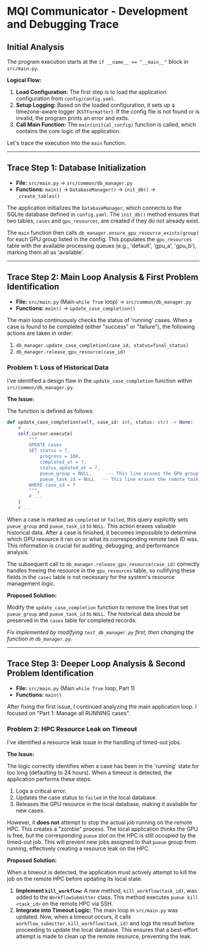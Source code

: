# MQI Communicator - Development and Debugging Trace

## Initial Analysis

The program execution starts at the `if __name__ == "__main__"` block in `src/main.py`.

**Logical Flow:**

1.  **Load Configuration:** The first step is to load the application configuration from `config/config.yaml`.
2.  **Setup Logging:** Based on the loaded configuration, it sets up a timezone-aware logger (`KSTFormatter`). If the config file is not found or is invalid, the program prints an error and exits.
3.  **Call Main Function:** The `main(initial_config)` function is called, which contains the core logic of the application.

Let's trace the execution into the `main` function.

---

## Trace Step 1: Database Initialization

- **File:** `src/main.py` -> `src/common/db_manager.py`
- **Functions:** `main()` -> `DatabaseManager()` -> `init_db()` -> `_create_tables()`

The application initializes the `DatabaseManager`, which connects to the SQLite database defined in `config.yaml`. The `init_db()` method ensures that two tables, `cases` and `gpu_resources`, are created if they do not already exist.

The `main` function then calls `db_manager.ensure_gpu_resource_exists(group)` for each GPU group listed in the config. This populates the `gpu_resources` table with the available processing queues (e.g., 'default', 'gpu_a', 'gpu_b'), marking them all as 'available'.

---

## Trace Step 2: Main Loop Analysis & First Problem Identification

- **File:** `src/main.py` (Main `while True` loop) -> `src/common/db_manager.py`
- **Functions:** `main()` -> `update_case_completion()`

The main loop continuously checks the status of 'running' cases. When a case is found to be completed (either "success" or "failure"), the following actions are taken in order:

1.  `db_manager.update_case_completion(case_id, status=final_status)`
2.  `db_manager.release_gpu_resource(case_id)`

### **Problem 1: Loss of Historical Data**

I've identified a design flaw in the `update_case_completion` function within `src/common/db_manager.py`.

**The Issue:**

The function is defined as follows:

```python
def update_case_completion(self, case_id: int, status: str) -> None:
    # ...
    self.cursor.execute(
        """
        UPDATE cases
        SET status = ?,
            progress = 100,
            completed_at = ?,
            status_updated_at = ?,
            pueue_group = NULL,      -- This line erases the GPU group info
            pueue_task_id = NULL   -- This line erases the remote task ID
        WHERE case_id = ?
        """,
        # ...
    )
    # ...
```

When a case is marked as `completed` or `failed`, this query explicitly sets `pueue_group` and `pueue_task_id` to `NULL`. This action erases valuable historical data. After a case is finished, it becomes impossible to determine which GPU resource it ran on or what its corresponding remote task ID was. This information is crucial for auditing, debugging, and performance analysis.

The subsequent call to `db_manager.release_gpu_resource(case_id)` correctly handles freeing the resource in the `gpu_resources` table, so nullifying these fields in the `cases` table is not necessary for the system's resource management logic.

**Proposed Solution:**

Modify the `update_case_completion` function to remove the lines that set `pueue_group` and `pueue_task_id` to `NULL`. The historical data should be preserved in the `cases` table for completed records.

*Fix implemented by modifying `test_db_manager.py` first, then changing the function in `db_manager.py`.*

---

## Trace Step 3: Deeper Loop Analysis & Second Problem Identification

- **File:** `src/main.py` (Main `while True` loop, Part 1)
- **Functions:** `main()`

After fixing the first issue, I continued analyzing the main application loop. I focused on "Part 1: Manage all RUNNING cases".

### **Problem 2: HPC Resource Leak on Timeout**

I've identified a resource leak issue in the handling of timed-out jobs.

**The Issue:**

The logic correctly identifies when a case has been in the 'running' state for too long (defaulting to 24 hours). When a timeout is detected, the application performs these steps:
1.  Logs a critical error.
2.  Updates the case status to `failed` in the local database.
3.  Releases the GPU resource in the local database, making it available for new cases.

However, it **does not** attempt to stop the actual job running on the remote HPC. This creates a "zombie" process. The local application thinks the GPU is free, but the corresponding `pueue` slot on the HPC is still occupied by the timed-out job. This will prevent new jobs assigned to that `pueue` group from running, effectively creating a resource leak on the HPC.

**Proposed Solution:**

When a timeout is detected, the application must actively attempt to kill the job on the remote HPC before updating its local state.

1.  **Implement `kill_workflow`:** A new method, `kill_workflow(task_id)`, was added to the `WorkflowSubmitter` class. This method executes `pueue kill <task_id>` on the remote HPC via SSH.
2.  **Integrate into Timeout Logic:** The main loop in `src/main.py` was updated. Now, when a timeout occurs, it calls `workflow_submitter.kill_workflow(task_id)` and logs the result before proceeding to update the local database. This ensures that a best-effort attempt is made to clean up the remote resource, preventing the leak.
